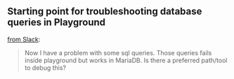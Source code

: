 ## Starting point for troubleshooting database queries in Playground
[from Slack](https://wordpress.slack.com/archives/C04EWKGDJ0K/p1712483120740309): 

> Now I have a problem with some sql queries. Those queries fails inside playground but works in MariaDB. Is there a preferred path/tool to debug this? 
